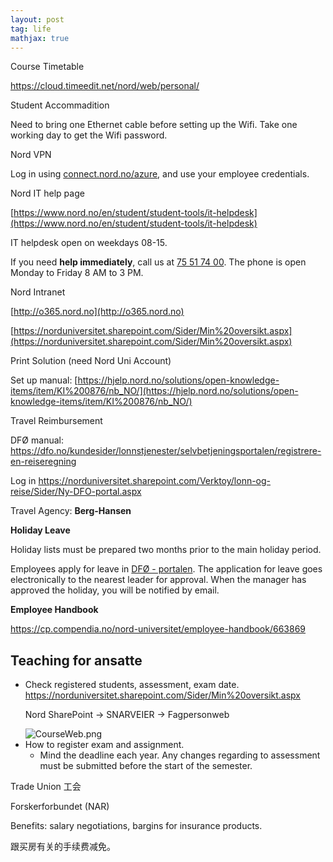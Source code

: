 ```yaml
---
layout: post
tag: life
mathjax: true
---
```


Course Timetable

<https://cloud.timeedit.net/nord/web/personal/>



Student Accommadition

Need to bring one Ethernet cable before setting up the Wifi. Take one working day to get the Wifi password.



Nord VPN

Log in using [connect.nord.no/azure](http://connect.nord.no/azure), and use your employee credentials.



Nord IT help page

[https://www.nord.no/en/student/student-tools/it-helpdesk](https://www.nord.no/en/student/student-tools/it-helpdesk)

IT helpdesk open on weekdays 08-15.

If you need **help immediately**, call us at [ 75 51 74 00](tel:75517400). The phone is open Monday to Friday 8 AM to 3 PM.



Nord Intranet 

[http://o365.nord.no](http://o365.nord.no)

[https://norduniversitet.sharepoint.com/Sider/Min%20oversikt.aspx](https://norduniversitet.sharepoint.com/Sider/Min%20oversikt.aspx)



Print Solution (need Nord Uni Account)

Set up manual: [https://hjelp.nord.no/solutions/open-knowledge-items/item/KI%200876/nb_NO/](https://hjelp.nord.no/solutions/open-knowledge-items/item/KI%200876/nb_NO/)



Travel Reimbursement 

DFØ manual: <https://dfo.no/kundesider/lonnstjenester/selvbetjeningsportalen/registrere-en-reiseregning>

Log in <https://norduniversitet.sharepoint.com/Verktoy/lonn-og-reise/Sider/Ny-DFO-portal.aspx>

Travel Agency: **Berg-Hansen** 



**Holiday Leave**

Holiday lists must be prepared two months prior to the main holiday period.

Employees apply for leave in [DFØ - portalen](https://login.dfo.no/mga/sps/authsvc?PolicyId=urn:ibm:security:authentication:asf:dfolandingpage). The application for leave goes electronically to the nearest leader for approval. When the manager has approved the holiday, you will be notified by email.



**Employee Handbook**

<https://cp.compendia.no/nord-universitet/employee-handbook/663869>



## Teaching for ansatte
<ul>
<li> Check registered students, assessment, exam date.
<a href="https://norduniversitet.sharepoint.com/Sider/Min%20oversikt.aspx">https://norduniversitet.sharepoint.com/Sider/Min%20oversikt.aspx</a><br/>

Nord SharePoint $\rightarrow$ SNARVEIER $\rightarrow$ Fagpersonweb

<img src="https://drive.google.com/thumbnail?id=1dDxC_4WHFN1fJX822lGL54harRdADqyo&sz=w1000" alt="CourseWeb.png" style="display: block; margin-right: auto; margin-left: auto; zoom:100%;" />

</li>

<li>
How to register exam and assignment.
    <ul>
    <li> Mind the deadline each year. Any changes regarding to assessment must be submitted before the start of the semester.
    </li>
    </ul>
</li>

</ul>





Trade Union 工会

Forskerforbundet (NAR)

Benefits: salary negotiations, bargins for insurance products.

跟买房有关的手续费减免。